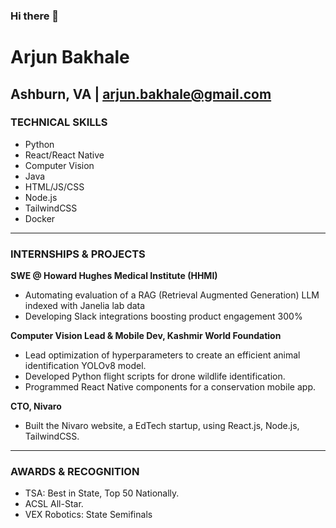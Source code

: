 ### Hi there 👋


# Arjun Bakhale

## Ashburn, VA | arjun.bakhale@gmail.com 

### TECHNICAL SKILLS
- Python
- React/React Native
- Computer Vision
- Java
- HTML/JS/CSS
- Node.js
- TailwindCSS
- Docker

---

### INTERNSHIPS & PROJECTS

**SWE @ Howard Hughes Medical Institute (HHMI)**
- Automating evaluation of a RAG (Retrieval Augmented Generation) LLM indexed with Janelia lab data
- Developing Slack integrations boosting product engagement 300%

**Computer Vision Lead & Mobile Dev, Kashmir World Foundation**  
- Lead optimization of hyperparameters to create an efficient animal identification YOLOv8 model.
- Developed Python flight scripts for drone wildlife identification.
- Programmed React Native components for a conservation mobile app.

**CTO, Nivaro**  
- Built the Nivaro website, a EdTech startup, using React.js, Node.js, TailwindCSS.
  

---

### AWARDS & RECOGNITION

- TSA: Best in State, Top 50 Nationally.
- ACSL All-Star.
- VEX Robotics: State Semifinals





